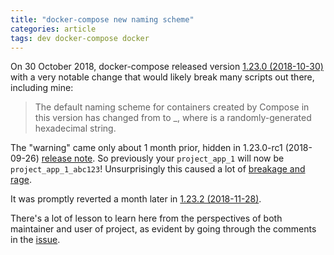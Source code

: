 ```yaml
---
title: "docker-compose new naming scheme"
categories: article
tags: dev docker-compose docker
---
```


On 30 October 2018, docker-compose released version [1.23.0 (2018-10-30)](https://docs.docker.com/release-notes/docker-compose/#1230-2018-10-30) with a very notable change that would likely break many scripts out there, including mine:

> The default naming scheme for containers created by Compose in this version has changed from <project>_<service>_<index> to <project>_<service>_<index>_<slug>, where <slug> is a randomly-generated hexadecimal string.

The "warning" came only about 1 month prior, hidden in 1.23.0-rc1 (2018-09-26) [release note](https://github.com/docker/compose/releases/tag/1.23.0-rc1). So previously your `project_app_1` will now be `project_app_1_abc123`! Unsurprisingly this caused a lot of [breakage and rage](https://github.com/docker/compose/issues/6316). 

It was promptly reverted a month later in [1.23.2 (2018-11-28)](https://github.com/docker/compose/blob/master/CHANGELOG.md#1232-2018-11-28).

There's a lot of lesson to learn here from the perspectives of both maintainer and user of project, as evident by going through the comments in the [issue](https://github.com/docker/compose/issues/6316).
